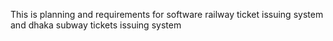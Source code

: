 This is planning and requirements for software railway ticket issuing system and  dhaka subway tickets issuing system
